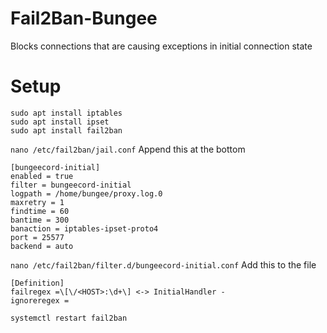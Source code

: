 # Fail2Ban-Bungee
Blocks connections that are causing exceptions in initial connection state

# Setup
```
sudo apt install iptables
sudo apt install ipset
sudo apt install fail2ban
```

`nano /etc/fail2ban/jail.conf`
Append this at the bottom
```
[bungeecord-initial]
enabled = true
filter = bungeecord-initial
logpath = /home/bungee/proxy.log.0
maxretry = 1
findtime = 60
bantime = 300
banaction = iptables-ipset-proto4
port = 25577
backend = auto
```

`nano /etc/fail2ban/filter.d/bungeecord-initial.conf`
Add this to the file

```
[Definition]
failregex =\[\/<HOST>:\d+\] <-> InitialHandler -
ignoreregex =
```

`systemctl restart fail2ban`
